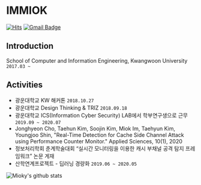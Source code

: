 # IMMIOK
 <div>
	
  [![Hits](https://hits.seeyoufarm.com/api/count/incr/badge.svg?url=https%3A%2F%2Fgithub.com%2Fzzsza)](https://hits.seeyoufarm.com) 
[![Gmail Badge](https://img.shields.io/badge/Gmail-d14836?style=flat-square&logo=Gmail&logoColor=white&link=mailto:sophiacho525@gmail.com)](mailto:mo981014@gmail.com)	
  </div>
  
## Introduction
School of Computer and Information Engineering, Kwangwoon University ```2017.03 ~ ```

## Activities
- 광운대학교 KW 해커톤 ``` 2018.10.27 ```
- 광운대학교 Design Thinking & TRIZ ``` 2018.09.18 ```
- 광운대학교 ICS(Information Cyber Security) LAB에서 학부연구생으로 근무 ``` 2019.09 ~ 2020.07 ```
- Jonghyeon Cho, Taehun Kim, Soojin Kim, Miok Im, Taehyun Kim, Youngjoo Shin, "Real-Time Detection for Cache Side Channel Attack using Performance Counter Monitor." Applied Sciences, 10(1), 2020
- 정보처리학회 춘계학술대회 “실시간 모니터링을 이용한 캐시 부채널 공격 탐지 프레임워크” 논문 게재
- 산학연계프로젝트 - 딥러닝 경량화 ```2019.06 ~ 2020.05 ```

<!--
**mioky/mioky** is a ✨ _special_ ✨ repository because its `README.md` (this file) appears on your GitHub profile.

Here are some ideas to get you started:

- 🔭 I’m currently working on ...
- 🌱 I’m currently learning ...
- 👯 I’m looking to collaborate on ...
- 🤔 I’m looking for help with ...
- 💬 Ask me about ...
- 📫 How to reach me: ...
- 😄 Pronouns: ...
- ⚡ Fun fact: ...
-->

![Mioky's github stats](https://github-readme-stats.vercel.app/api?username=Mioky&show_icons=true&hide_border=true) 
